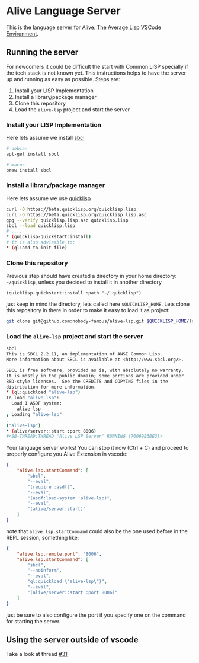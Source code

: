 Alive Language Server
=====================

This is the language server for [Alive: The Average Lisp VSCode Environment](https://github.com/nobody-famous/alive).

## Running the server

For newcomers it could be difficult the start with Common LISP specially if the tech stack is not known yet. This instructions helps to have the server up and running as easy as possible. Steps are:

1. Install your LISP Implementation
2. Install a library/package manager
3. Clone this repository
4. Load the `alive-lsp` project and start the server

### Install your LISP Implementation

Here lets assume we install [sbcl](https://www.sbcl.org/)

```bash
# debian
apt-get install sbcl

# macos
brew install sbcl
```

### Install a library/package manager

Here lets assume we use [quicklisp](https://www.quicklisp.org/beta/)

```bash
curl -O https://beta.quicklisp.org/quicklisp.lisp
curl -O https://beta.quicklisp.org/quicklisp.lisp.asc
gpg --verify quicklisp.lisp.asc quicklisp.lisp
sbcl --load quicklisp.lisp
# ....
* (quicklisp-quickstart:install)
# it is also advisable to:
* (ql:add-to-init-file)
```

### Clone this repository

Previous step should have created a directory in your home directory: `~/quicklisp`, unless you decided to install it in another directory
```
(quicklisp-quickstart:install :path "~/.quicklisp")
```
just keep in mind the directory, lets called here `$QUICKLISP_HOME`. Lets clone this repository in there in order to make it easy to load it as project:

```bash
git clone git@github.com:nobody-famous/alive-lsp.git $QUICKLISP_HOME/local-projects/alive-lsp
```

### Load the `alive-lsp` project and start the server

```bash
sbcl
This is SBCL 2.2.11, an implementation of ANSI Common Lisp.
More information about SBCL is available at <http://www.sbcl.org/>.

SBCL is free software, provided as is, with absolutely no warranty.
It is mostly in the public domain; some portions are provided under
BSD-style licenses.  See the CREDITS and COPYING files in the
distribution for more information.
* (ql:quickload "alive-lsp")
To load "alive-lsp":
  Load 1 ASDF system:
    alive-lsp
; Loading "alive-lsp"
.
("alive-lsp")
* (alive/server::start :port 8006)
#<SB-THREAD:THREAD "Alive LSP Server" RUNNING {70069B3BE3}>
```
Your language server works! You can stop it now (Ctrl + C) and proceed to properly configure you Alive Extension in vscode:

```json
{
    "alive.lsp.startCommand": [
        "sbcl",
        "--eval",
        "(require :asdf)",
        "--eval",
        "(asdf:load-system :alive-lsp)",
        "--eval",
        "(alive/server:start)"
    ]
}
```
note that `alive.lsp.startCommand` could also be the one used before in the REPL session, something like:

```json
{
    "alive.lsp.remote.port": "8006",
    "alive.lsp.startCommand": [
        "sbcl",
        "--noinform",
        "--eval",
        "ql:quickload \"alive-lsp\")",
        "--eval",
        "(alive/server::start :port 8006)"
    ]
}
```

just be sure to also configure the port if you specify one on the command for starting the server.


## Using the server outside of vscode

Take a look at thread [#31](https://github.com/nobody-famous/alive-lsp/issues/31)
